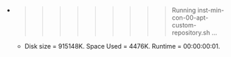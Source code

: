 * >>>>>>>>> Running inst-min-con-00-apt-custom-repository.sh ...
  * Disk size = 915148K. Space Used = 4476K. Runtime = 00:00:00:01.
